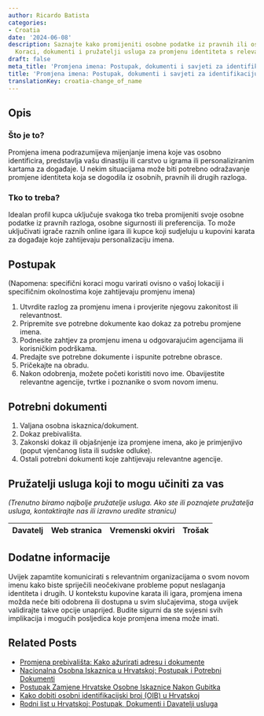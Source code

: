 ```yaml
---
author: Ricardo Batista
categories:
- Croatia
date: '2024-06-08'
description: Saznajte kako promijeniti osobne podatke iz pravnih ili osobnih razloga.
  Koraci, dokumenti i pružatelji usluga za promjenu identiteta s relevantnim savjetima.
draft: false
meta_title: 'Promjena imena: Postupak, dokumenti i savjeti za identifikaciju'
title: 'Promjena imena: Postupak, dokumenti i savjeti za identifikaciju'
translationKey: croatia-change_of_name
---
```



## Opis
### Što je to?
Promjena imena podrazumijeva mijenjanje imena koje vas osobno identificira, predstavlja vašu dinastiju ili carstvo u igrama ili personaliziranim kartama za događaje. U nekim situacijama može biti potrebno odražavanje promjene identiteta koja se dogodila iz osobnih, pravnih ili drugih razloga.

### Tko to treba?
Idealan profil kupca uključuje svakoga tko treba promijeniti svoje osobne podatke iz pravnih razloga, osobne sigurnosti ili preferencija. To može uključivati igrače raznih online igara ili kupce koji sudjeluju u kupovini karata za događaje koje zahtijevaju personalizaciju imena.

## Postupak
(Napomena: specifični koraci mogu varirati ovisno o vašoj lokaciji i specifičnim okolnostima koje zahtijevaju promjenu imena)
1. Utvrdite razlog za promjenu imena i provjerite njegovu zakonitost ili relevantnost.
2. Pripremite sve potrebne dokumente kao dokaz za potrebu promjene imena.
3. Podnesite zahtjev za promjenu imena u odgovarajućim agencijama ili korisničkim podrškama.
4. Predajte sve potrebne dokumente i ispunite potrebne obrasce.
5. Pričekajte na obradu.
6. Nakon odobrenja, možete početi koristiti novo ime. Obavijestite relevantne agencije, tvrtke i poznanike o svom novom imenu.

## Potrebni dokumenti
1. Valjana osobna iskaznica/dokument.
2. Dokaz prebivališta.
3. Zakonski dokaz ili objašnjenje iza promjene imena, ako je primjenjivo (poput vjenčanog lista ili sudske odluke).
4. Ostali potrebni dokumenti koje zahtijevaju relevantne agencije.

## Pružatelji usluga koji to mogu učiniti za vas

_(Trenutno biramo najbolje pružatelje usluga. Ako ste ili poznajete pružatelja usluga, kontaktirajte nas ili izravno uredite stranicu)_

| Davatelj | Web stranica | Vremenski okviri | Trošak |
| --------------- | --------------- | :-------------: | :-------------: |

## Dodatne informacije
Uvijek zapamtite komunicirati s relevantnim organizacijama o svom novom imenu kako biste spriječili neočekivane probleme poput neslaganja identiteta i drugih. U kontekstu kupovine karata ili igara, promjena imena možda neće biti odobrena ili dostupna u svim slučajevima, stoga uvijek validirajte takve opcije unaprijed. Budite sigurni da ste svjesni svih implikacija i mogućih posljedica koje promjena imena može imati.
## Related Posts

- [Promjena prebivališta: Kako ažurirati adresu i dokumente](https://tramitit.com/hr/guides/croatia/promjena_prebivalista/)
- [Nacionalna Osobna Iskaznica u Hrvatskoj: Postupak i Potrebni Dokumenti](https://tramitit.com/hr/guides/croatia/izdavanje_osobne_iskaznice/)
- [Postupak Zamjene Hrvatske Osobne Iskaznice Nakon Gubitka](https://tramitit.com/hr/guides/croatia/prijava_nestanka_osobne_iskaznice/)
- [Kako dobiti osobni identifikacijski broj (OIB) u Hrvatskoj](https://tramitit.com/hr/guides/croatia/dodjela_oib-a/)
- [Rodni list u Hrvatskoj: Postupak, Dokumenti i Davatelji usluga](https://tramitit.com/hr/guides/croatia/izdavanje_rodnog_lista/)